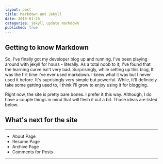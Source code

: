 ```yaml
---
layout: post
title: Markdown and Jekyll
date: 2015-01-26
categories: jekyll update markdown
published: true
---
```


## Getting to know Markdown

So, I've finally got my developer blog up and running. I've been playing around with jekyll for hours - literally. As a total noob to it, I've found that the learning curve isn't very bad. Surprisingly, while setting up this blog, It was the firt time i've ever used markdown. I knew what it was but I never used it before. It's suprisingly very simple but powerful. While, It'll definitely take some getting used to, I think i'll grow to enjoy using it for blogging. 

Right now, the site is pretty bare bones. I prefer it this way. Although, I do have a couple things in mind that will flesh it out a bit. Those ideas are listed below. 

## What's next for the site
***
- About Page
- Resume Page
- Archive Page
- Comments for Posts
***
